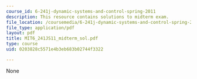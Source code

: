 ```yaml
---
course_id: 6-241j-dynamic-systems-and-control-spring-2011
description: This resource contains solutions to midterm exam.
file_location: /coursemedia/6-241j-dynamic-systems-and-control-spring-2011/0203828c5571e4b3eb683b02744f3322_MIT6_241JS11_midterm_sol.pdf
file_type: application/pdf
layout: pdf
title: MIT6_241JS11_midterm_sol.pdf
type: course
uid: 0203828c5571e4b3eb683b02744f3322

---
```

None